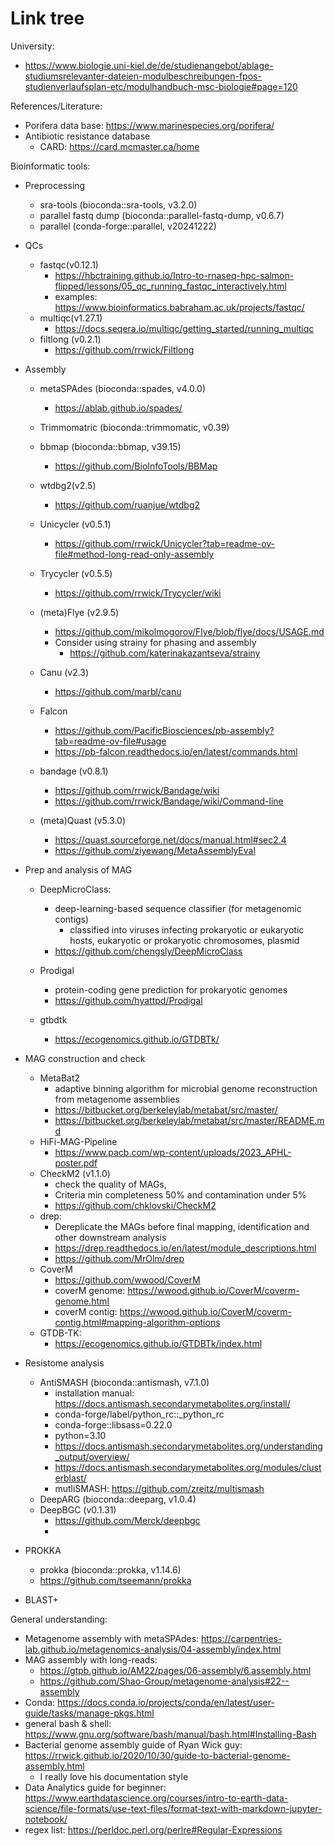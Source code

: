 # Link tree

University:
- https://www.biologie.uni-kiel.de/de/studienangebot/ablage-studiumsrelevanter-dateien-modulbeschreibungen-fpos-studienverlaufsplan-etc/modulhandbuch-msc-biologie#page=120

References/Literature:
- Porifera data base: https://www.marinespecies.org/porifera/
- Antibiotic resistance database 
    - CARD: https://card.mcmaster.ca/home


Bioinformatic tools:
- Preprocessing
    - sra-tools (bioconda::sra-tools, v3.2.0)
    - parallel fastq dump (bioconda::parallel-fastq-dump, v0.6.7)
    - parallel (conda-forge::parallel, v20241222)

- QCs
    - fastqc(v0.12.1)
        - https://hbctraining.github.io/Intro-to-rnaseq-hpc-salmon-flipped/lessons/05_qc_running_fastqc_interactively.html
        - examples: https://www.bioinformatics.babraham.ac.uk/projects/fastqc/
    - multiqc(v1.27.1)
        - https://docs.seqera.io/multiqc/getting_started/running_multiqc    
    - filtlong (v0.2.1)
        -  https://github.com/rrwick/Filtlong

- Assembly
    - metaSPAdes (bioconda::spades, v4.0.0)
        - https://ablab.github.io/spades/
    
    - Trimmomatric (bioconda::trimmomatic, v0.39)
    - bbmap (bioconda::bbmap, v39.15)
        - https://github.com/BioInfoTools/BBMap

    - wtdbg2(v2.5)
        - https://github.com/ruanjue/wtdbg2
    - Unicycler (v0.5.1)
        - https://github.com/rrwick/Unicycler?tab=readme-ov-file#method-long-read-only-assembly
    - Trycycler (v0.5.5)
        - https://github.com/rrwick/Trycycler/wiki
    - (meta)Flye (v2.9.5)
        - https://github.com/mikolmogorov/Flye/blob/flye/docs/USAGE.md
        - Consider using strainy for phasing and assembly
            - https://github.com/katerinakazantseva/strainy
    - Canu (v2.3)
        - https://github.com/marbl/canu
    - Falcon 
        - https://github.com/PacificBiosciences/pb-assembly?tab=readme-ov-file#usage
        - https://pb-falcon.readthedocs.io/en/latest/commands.html
        
    - bandage (v0.8.1)
        - https://github.com/rrwick/Bandage/wiki
        - https://github.com/rrwick/Bandage/wiki/Command-line
    - (meta)Quast (v5.3.0)
        - https://quast.sourceforge.net/docs/manual.html#sec2.4
        - https://github.com/ziyewang/MetaAssemblyEval


- Prep and analysis of MAG
    - DeepMicroClass: 
        - deep-learning-based sequence classifier (for metagenomic contigs)        
            - classified into viruses infecting prokaryotic or eukaryotic hosts, eukaryotic or prokaryotic chromosomes, plasmid
        - https://github.com/chengsly/DeepMicroClass

    - Prodigal
        - protein-coding gene prediction for prokaryotic genomes
        - https://github.com/hyattpd/Prodigal

    - gtbdtk
        - https://ecogenomics.github.io/GTDBTk/

- MAG construction and check
    - MetaBat2
        - adaptive binning algorithm for microbial genome reconstruction from metagenome assemblies 
        - https://bitbucket.org/berkeleylab/metabat/src/master/
        - https://bitbucket.org/berkeleylab/metabat/src/master/README.md
    - HiFi-MAG-Pipeline 
        - https://www.pacb.com/wp-content/uploads/2023_APHL-poster.pdf
    - CheckM2 (v1.1.0)
        - check the quality of MAGs, 
        - Criteria min completeness 50% and contamination under 5%
        - https://github.com/chklovski/CheckM2
    - drep:
        - Dereplicate the MAGs before final mapping, identification and other downstream analysis
        - https://drep.readthedocs.io/en/latest/module_descriptions.html
        - https://github.com/MrOlm/drep
    - CoverM
        - https://github.com/wwood/CoverM
        - coverM genome: https://wwood.github.io/CoverM/coverm-genome.html
        - coverM contig: https://wwood.github.io/CoverM/coverm-contig.html#mapping-algorithm-options
    - GTDB-TK:
        - https://ecogenomics.github.io/GTDBTk/index.html

- Resistome analysis
    - AntiSMASH (bioconda::antismash, v7.1.0)
        - installation manual: https://docs.antismash.secondarymetabolites.org/install/
        - conda-forge/label/python_rc::_python_rc
        - conda-forge::libsass=0.22.0
        - python=3.10
        - https://docs.antismash.secondarymetabolites.org/understanding_output/overview/
        - https://docs.antismash.secondarymetabolites.org/modules/clusterblast/
        - mutliSMASH: https://github.com/zreitz/multismash
    - DeepARG (bioconda::deeparg, v1.0.4)
    - DeepBGC (v0.1.31)
        - https://github.com/Merck/deepbgc
        - 


- PROKKA
    - prokka (bioconda::prokka, v1.14.6)
    - https://github.com/tseemann/prokka

- BLAST+
    


General understanding:
- Metagenome assembly with metaSPAdes: https://carpentries-lab.github.io/metagenomics-analysis/04-assembly/index.html
- MAG assembly with long-reads: 
    - https://gtpb.github.io/AM22/pages/06-assembly/6.assembly.html
    - https://github.com/Shao-Group/metagenome-analysis#22--assembly
- Conda: https://docs.conda.io/projects/conda/en/latest/user-guide/tasks/manage-pkgs.html
- general bash & shell: https://www.gnu.org/software/bash/manual/bash.html#Installing-Bash
- Bacterial genome assembly guide of Ryan Wick guy: https://rrwick.github.io/2020/10/30/guide-to-bacterial-genome-assembly.html
    - I really love his documentation style
- Data Analytics guide for beginner: https://www.earthdatascience.org/courses/intro-to-earth-data-science/file-formats/use-text-files/format-text-with-markdown-jupyter-notebook/
- regex list: https://perldoc.perl.org/perlre#Regular-Expressions
